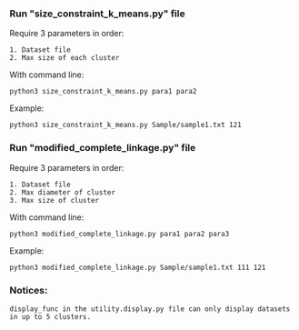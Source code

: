 ### Run "size_constraint_k_means.py" file
Require 3 parameters in order: 

    1. Dataset file
    2. Max size of each cluster
With command line:
    
    python3 size_constraint_k_means.py para1 para2 
Example:
    
    python3 size_constraint_k_means.py Sample/sample1.txt 121
    
### Run "modified_complete_linkage.py" file
Require 3 parameters in order: 

    1. Dataset file
    2. Max diameter of cluster
    3. Max size of cluster
With command line:
    
    python3 modified_complete_linkage.py para1 para2 para3
Example:

    python3 modified_complete_linkage.py Sample/sample1.txt 111 121
    
### Notices:

    display_func in the utility.display.py file can only display datasets in up to 5 clusters.
